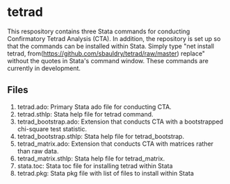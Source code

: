 # tetrad
This respository contains three Stata commands for conducting Confirmatory Tetrad Analysis (CTA). In addition, the repository is set up so that the commands can be installed within Stata. Simply type "net install tetrad, from(https://github.com/sbauldry/tetrad/raw/master) replace" without the quotes in Stata's command window. These commands are currently in development.

## Files
1. tetrad.ado: Primary Stata ado file for conducting CTA.
2. tetrad.sthlp: Stata help file for tetrad command.
3. tetrad_bootstrap.ado: Extension that conducts CTA with a bootstrapped chi-square test statistic.
4. tetrad_bootstrap.sthlp: Stata help file for tetrad_bootstrap.
5. tetrad_matrix.ado: Extension that conducts CTA with matrices rather than raw data.
6. tetrad_matrix.sthlp: Stata help file for tetrad_matrix. 
7. stata.toc: Stata toc file for installing tetrad within Stata
8. tetrad.pkg: Stata pkg file with list of files to install within Stata
